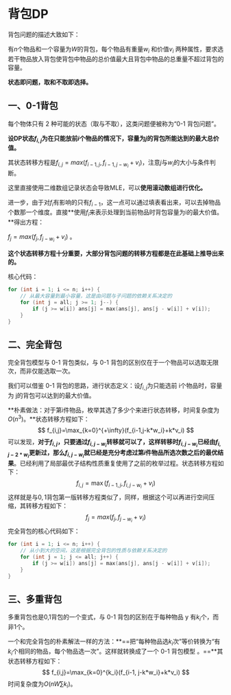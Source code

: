 # 背包DP

背包问题的描述大致如下：

有$n$个物品和一个容量为$W$的背包，每个物品有重量$w_i$ 和价值$v_i$ 两种属性，要求选若干物品放入背包使背包中物品的总价值最大且背包中物品的总重量不超过背包的容量。

**状态即问题，取和不取即选择。**

## 一、0-1背包

每个物体只有 2 种可能的状态（取与不取），这类问题便被称为“0-1 背包问题”。

**设DP状态$f_{i,j}$为在只能放前$i$个物品的情况下，容量为$j$的背包所能达到的最大总价值。**

其状态转移方程是$f_{i,j}=max(f_{i-1,j},f_{i-1,j-w_i}+v_i)$，注意$j$与$w_i$的大小与条件判断。

这里直接使用二维数组记录状态会导致MLE，可以**使用滚动数组进行优化。**

进一步，由于对$f_i$有影响的只有$f_{i-1}$，这一点可以通过填表看出来，可以去掉物品个数那一个维度。直接**使用$f_i$来表示处理到当前物品时背包容量为i的最大价值。**得出方程：

$f_j=max(f_j,f_{j-w_i}+v_i)$ 。

**这个状态转移方程十分重要，大部分背包问题的转移方程都是在此基础上推导出来的。**

核心代码：

```c++
for (int i = 1; i <= n; i++) {
    // 从最大容量到最小容量，这是由问题与子问题的依赖关系决定的
    for (int j = all; j >= 1; j--) {
        if (j >= w[i]) ans[j] = max(ans[j], ans[j - w[i]] + v[i]);
    }
}
```



## 二、完全背包

完全背包模型与 0-1 背包类似，与 0-1 背包的区别仅在于一个物品可以选取无限次，而非仅能选取一次。

我们可以借鉴 0-1 背包的思路，进行状态定义：设$f_{i,j}$为只能选前 i个物品时，容量为 j的背包可以达到的最大价值。

**朴素做法：对于第i件物品，枚举其选了多少个来进行状态转移，时间复杂度为$O(n^3)$。**状态转移方程如下：
$$
f_{i,j}=\max_{k=0}^{+\infty}(f_{i-1,j-k*w_i}+k*v_i)
$$
可以发现，**对于$f_{i,j}$，只要通过$f_{i,j-w_i}$转移就可以了，这样转移时$f_{i,j-w_i}$已经由$f_{i, j-2*w_i}$更新过，那么$f_{i, j-w_i}$就已经是充分考虑过第$i$件物品所选次数之后的最优结果**。已经利用了局部最优子结构性质重复使用了之前的枚举过程。状态转移方程如下：
$$
f_{i,j}=\max(f_{i-1,j},f_{i,j-w_i}+v_i)
$$
这样就是与$0,1$背包第一版转移方程类似了，同样，根据这个可以再进行空间压缩，其转移方程如下：
$$
f_j=max(f_j, f_{j-w_i}+v_i)
$$
完全背包的核心代码如下：

```c++
for (int i = 1; i <= n; i++) {
    // 从小到大的空间，这是根据完全背包的性质与依赖关系决定的
    for (int j = 1; j <= all; j++) {
        if (j >= w[i]) ans[j] = max(ans[j], ans[j - w[i]] + v[i]);
    }
}
```



## 三、多重背包

多重背包也是0,1背包的一个变式，与 0-1 背包的区别在于每种物品 y 有$k_i$个，而非1个。

一个和完全背包的朴素解法一样的方法：**==把“每种物品选$k_i$次”等价转换为“有$k_i$个相同的物品，每个物品选一次”。这样就转换成了一个 0-1 背包模型 。==**其状态转移方程如下：
$$
f_{i,j}=\max_{k=0}^{k_i}(f_{i-1, j-k*w_i}+k*v_i)
$$
时间复杂度为$O(nW\sum k_i)$。